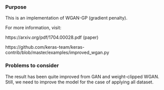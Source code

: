 ### Purpose

This is an implementation of WGAN-GP (gradient penalty).

For more information, visit:
<p>https://arxiv.org/pdf/1704.00028.pdf (paper)</p>
<p>https://github.com/keras-team/keras-contrib/blob/master/examples/improved_wgan.py</p>

### Problems to consider

The result has been quite improved from GAN and weight-clipped WGAN. 
Still, we need to improve the model for the case of applying all dataset.
